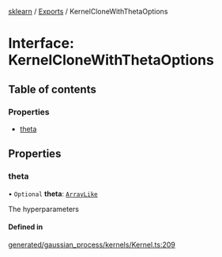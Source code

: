 [sklearn](../readme.md) / [Exports](../modules.md) / KernelCloneWithThetaOptions

# Interface: KernelCloneWithThetaOptions

## Table of contents

### Properties

- [theta](KernelCloneWithThetaOptions.md#theta)

## Properties

### theta

• `Optional` **theta**: [`ArrayLike`](../modules.md#arraylike)

The hyperparameters

#### Defined in

[generated/gaussian_process/kernels/Kernel.ts:209](https://github.com/transitive-bullshit/scikit-learn-ts/blob/367336a/packages/sklearn/src/generated/gaussian_process/kernels/Kernel.ts#L209)
